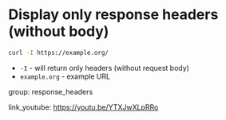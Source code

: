 # Display only response headers (without body)

```bash
curl -I https://example.org/
```

- `-I` - will return only headers (without request body)
- `example.org` - example URL

group: response_headers


link_youtube: https://youtu.be/YTXJwXLpRRo

